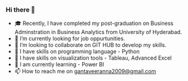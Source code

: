 ### Hi there 👋

<!--
**veerannaganta/veerannaganta** is a ✨ _special_ ✨ repository because its `README.md` (this file) appears on your GitHub profile.

Here are some ideas to get you started:

- 🔭 I’m currently working on ...
- 🌱 I’m currently learning ...
- 👯 I’m looking to collaborate on ...
- 🤔 I’m looking for help with ...
- 💬 Ask me about ...
- 📫 How to reach me: ...
- 😄 Pronouns: ...
- ⚡ Fun fact: ...
-->
- 🎓 Recently, I have completed my post-graduation on Business Adminstration in Business Analytics from University of Hyderabad.
- 🌱 I’m currently looking for job oppurtunities.
- 💞️ I’m looking to collaborate on GIT HUB to develop my skills.
- 💪 I have skills on programming language - Python
- 💪 I have skills on visualization tools - Tableau, Advanced Excel
- 🌱 I am currently learning - Power BI
- 📫 How to reach me on gantaveeranna2009@gmail.com
